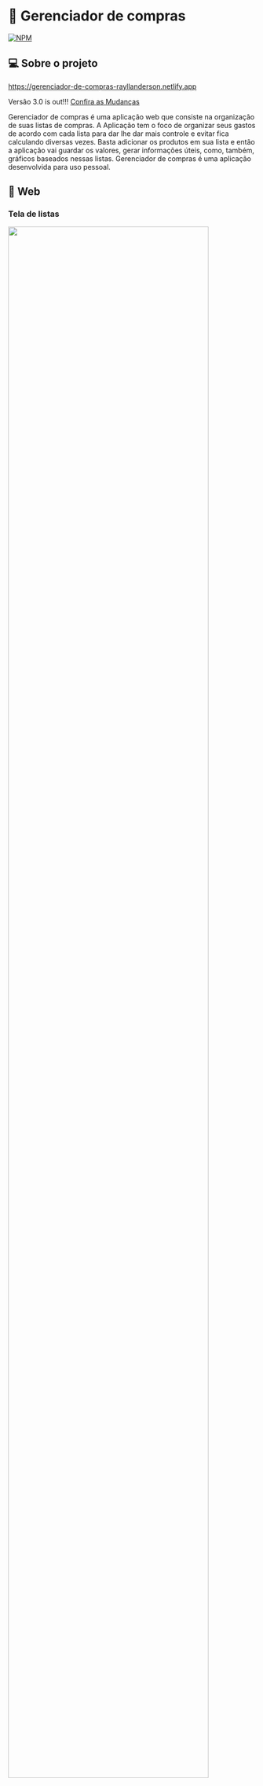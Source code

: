 # 🛒 Gerenciador de compras
[![NPM](https://img.shields.io/npm/l/react)](https://github.com/Rayllanderson/gerenciador-de-compras/blob/master/LICENSE) 

## 💻 Sobre o projeto

https://gerenciador-de-compras-rayllanderson.netlify.app

Versão 3.0 is out!!! [Confira as Mudanças](https://github.com/Rayllanderson/gerenciador-de-compras/releases/tag/v3.0)

Gerenciador de compras é uma aplicação web que consiste na organização de suas listas de compras. A Aplicação tem o foco de organizar seus gastos de acordo com cada lista para dar lhe dar mais controle e evitar fica calculando diversas vezes. Basta adicionar os produtos em sua lista e então a aplicação vai guardar os valores, gerar informações úteis, como, também, gráficos baseados nessas listas.
Gerenciador de compras é uma aplicação desenvolvida para uso pessoal.

## 🎨 Web


### Tela de listas
<img src="https://user-images.githubusercontent.com/63964369/118383287-dff3f980-b5d2-11eb-82af-f343b76dda86.png" width="90%" height="90%" >


### Tela de produtos
<img src="https://user-images.githubusercontent.com/63964369/118383262-b33fe200-b5d2-11eb-9a53-e9bfdeed4057.png" width="90%" height="90%" >

### Theme Switch
![theme switch](https://user-images.githubusercontent.com/63964369/118383933-cce42800-b5d8-11eb-8274-8066efc98a77.gif)


## 📱 Mobile
![mobile](https://user-images.githubusercontent.com/63964369/118383325-23e6fe80-b5d3-11eb-8555-ae0adef0bc2a.png)


## 📹 Demonstração 

https://user-images.githubusercontent.com/63964369/118383212-3ca2e480-b5d2-11eb-8e1c-69030c48d32f.mp4


## 🛠 Tecnologias utilizadas
### :coffee: Back end
- [Java](https://www.oracle.com/br/java/)
- JPA / Hibernate
- [Spring Boot](https://spring.io/projects/spring-boot)
- [Spring Framework](https://spring.io/projects/spring-framework)
- [Spring Data JPA](https://spring.io/projects/spring-data-jpa) 
- [Spring Security](https://spring.io/projects/spring-security)
- [Maven](https://maven.apache.org/)

### ⚛️ Front end
- [Typescript](https://www.typescriptlang.org/)
- [React](https://pt-br.reactjs.org/)
- CSS
- HTML

## :hammer: Implantação em produção
- Back end: Heroku
- Front end web: Netlify
- Banco de dados: Postgresql

## 🚀 Como executar o projeto

### 🎲 Back end

Pré-requisitos: Java 11

```bash
# clonar repositório
git clone https://github.com/Rayllanderson/gerenciador-de-compras.git

# entrar na pasta da versão 3.0 do projeto
cd v3.0

# entrar na pasta do projeto api
cd api

# executar o projeto
./mvnw spring-boot:run
```

### 🧭 Front end web

Pré-requisitos: npm / yarn

💡 O Front End precisa que o Back End esteja sendo executado para funcionar.

💡 Trocar a url da api em `front-web/src/services/api.ts` de `process.env.REACT_APP_API_URL` para `http://localhost:8080/api/v1` ou criar um arquivo

```bash
# clonar o repositório. pule essa etapa caso já tenha clonado anteriormente
git clone https://github.com/Rayllanderson/gerenciador-de-compras.git

# entrar na pasta da versão 3.0 do projeto
cd v3.0

# entrar na pasta front-web
cd front-web

# instalar dependências
yarn install

# executar o projeto
yarn start
```

## ❓ Como contribuir para o projeto

1. Faça um **fork** do projeto.
2. Crie uma nova branch com as suas alterações: `git checkout -b my-feature`
3. Salve as alterações e crie uma mensagem de commit contando o que você fez: `git commit -m "feature: My new feature"`
4. Envie as suas alterações: `git push origin my-feature`
> Caso tenha alguma dúvida confira este [guia de como contribuir no GitHub](https://github.com/firstcontributions/first-contributions)

## 👓 Observações
Esta é uma versão 3.0. Para conferir as versões anteriores, siga os links abaixo:
 - [Versão 1.0](https://github.com/Rayllanderson/gerenciador-compras/tree/master/v1.0)
 - [Versão 2.0](https://github.com/Rayllanderson/gerenciador-compras/tree/master/v2.0)

## 📝 Licença

Este projeto esta sobe a licença MIT.

Rayllanderson Gonçalves Rodrigues

https://www.linkedin.com/in/rayllanderson/
